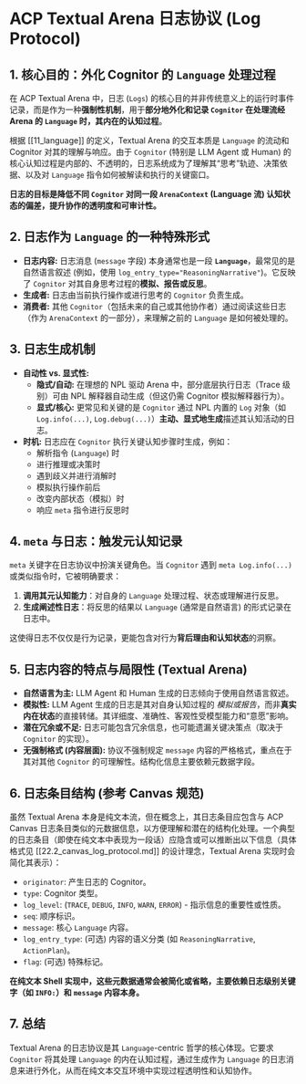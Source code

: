 # ACP Textual Arena 日志协议 (Log Protocol)

## 1. 核心目的：外化 Cognitor 的 `Language` 处理过程

在 ACP Textual Arena 中，日志 (`Logs`) 的核心目的并非传统意义上的运行时事件记录，而是作为一种**强制性机制**，用于**部分地外化和记录 `Cognitor` 在处理流经 Arena 的 `Language` 时，其内在的认知过程**。

根据 [[11_language]] 的定义，Textual Arena 的交互本质是 `Language` 的流动和 Cognitor 对其的理解与响应。由于 `Cognitor` (特别是 LLM Agent 或 Human) 的核心认知过程是内部的、不透明的，日志系统成为了理解其“思考”轨迹、决策依据、以及对 `Language` 指令如何被解读和执行的关键窗口。

**日志的目标是降低不同 `Cognitor` 对同一段 `ArenaContext` (Language 流) 认知状态的偏差，提升协作的透明度和可审计性。**

## 2. 日志作为 `Language` 的一种特殊形式

- **日志内容:** 日志消息 (`message` 字段) 本身通常也是一段 **`Language`**，最常见的是自然语言叙述 (例如，使用 `log_entry_type="ReasoningNarrative"`)。它反映了 `Cognitor` 对其自身思考过程的**模拟、报告或反思**。
- **生成者:** 日志由当前执行操作或进行思考的 `Cognitor` 负责生成。
- **消费者:** 其他 `Cognitor`（包括未来的自己或其他协作者）通过阅读这些日志（作为 `ArenaContext` 的一部分），来理解之前的 `Language` 是如何被处理的。

## 3. 日志生成机制

- **自动性 vs. 显式性:**
    - **隐式/自动:** 在理想的 NPL 驱动 Arena 中，部分底层执行日志（Trace 级别）可由 NPL 解释器自动生成（但这仍需 Cognitor 模拟解释器行为）。
    - **显式/核心:** 更常见和关键的是 `Cognitor` 通过 NPL 内置的 `Log` 对象（如 `Log.info(...)`, `Log.debug(...)`）**主动、显式地生成**描述其认知活动的日志。
- **时机:** 日志应在 `Cognitor` 执行关键认知步骤时生成，例如：
    - 解析指令 (`Language`) 时
    - 进行推理或决策时
    - 遇到歧义并进行消解时
    - 模拟执行操作前后
    - 改变内部状态（模拟）时
    - 响应 `meta` 指令进行反思时

## 4. `meta` 与日志：触发元认知记录

`meta` 关键字在日志协议中扮演关键角色。当 `Cognitor` 遇到 `meta Log.info(...)` 或类似指令时，它被明确要求：
1.  **调用其元认知能力**：对自身的 `Language` 处理过程、状态或理解进行反思。
2.  **生成阐述性日志**：将反思的结果以 `Language` (通常是自然语言) 的形式记录在日志中。

这使得日志不仅仅是行为记录，更能包含对行为**背后理由和认知状态**的洞察。

## 5. 日志内容的特点与局限性 (Textual Arena)

*   **自然语言为主:** LLM Agent 和 Human 生成的日志倾向于使用自然语言叙述。
*   **模拟性:** LLM Agent 生成的日志是其对自身认知过程的 *模拟或报告*，而非**真实内在状态**的直接转储。其详细度、准确性、客观性受模型能力和“意愿”影响。
*   **潜在冗余或不足:** 日志可能包含冗余信息，也可能遗漏关键决策点（取决于 `Cognitor` 的实现）。
*   **无强制格式 (内容层面):** 协议不强制规定 `message` 内容的严格格式，重点在于其对其他 `Cognitor` 的可理解性。结构化信息主要依赖元数据字段。

## 6. 日志条目结构 (参考 Canvas 规范)

虽然 Textual Arena 本身是纯文本流，但在概念上，其日志条目应包含与 ACP Canvas 日志条目类似的元数据信息，以方便理解和潜在的结构化处理。一个典型的日志条目（即使在纯文本中表现为一段话）应隐含或可以推断出以下信息（具体格式见 [[22.2_canvas_log_protocol.md]] 的设计理念，Textual Arena 实现时会简化其表示）：

*   `originator`: 产生日志的 Cognitor。
*   `type`: Cognitor 类型。
*   `log_level`: (`TRACE`, `DEBUG`, `INFO`, `WARN`, `ERROR`) - 指示信息的重要性或性质。
*   `seq`: 顺序标识。
*   `message`: 核心 `Language` 内容。
*   `log_entry_type`: (可选) 内容的语义分类 (如 `ReasoningNarrative`, `ActionPlan`)。
*   `flag`: (可选) 特殊标记。

**在纯文本 Shell 实现中，这些元数据通常会被简化或省略，主要依赖日志级别关键字（如 `INFO:`）和 `message` 内容本身。**

## 7. 总结

Textual Arena 的日志协议是其 `Language`-centric 哲学的核心体现。它要求 `Cognitor` 将其处理 `Language` 的内在认知过程，通过生成作为 `Language` 的日志消息来进行外化，从而在纯文本交互环境中实现过程透明性和认知协作。
